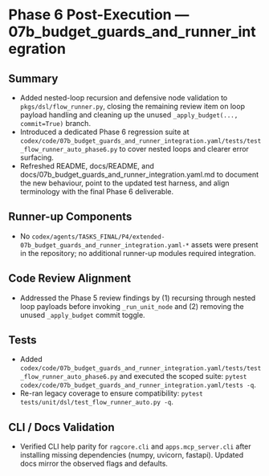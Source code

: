 # Phase 6 Post-Execution — 07b_budget_guards_and_runner_integration

## Summary
- Added nested-loop recursion and defensive node validation to `pkgs/dsl/flow_runner.py`, closing the remaining review item on loop payload handling and cleaning up the unused `_apply_budget(..., commit=True)` branch.
- Introduced a dedicated Phase 6 regression suite at `codex/code/07b_budget_guards_and_runner_integration.yaml/tests/test_flow_runner_auto_phase6.py` to cover nested loops and clearer error surfacing.
- Refreshed README, docs/README, and docs/07b_budget_guards_and_runner_integration.yaml.md to document the new behaviour, point to the updated test harness, and align terminology with the final Phase 6 deliverable.

## Runner-up Components
- No `codex/agents/TASKS_FINAL/P4/extended-07b_budget_guards_and_runner_integration.yaml-*` assets were present in the repository; no additional runner-up modules required integration.

## Code Review Alignment
- Addressed the Phase 5 review findings by (1) recursing through nested loop payloads before invoking `_run_unit_node` and (2) removing the unused `_apply_budget` commit toggle.

## Tests
- Added `codex/code/07b_budget_guards_and_runner_integration.yaml/tests/test_flow_runner_auto_phase6.py` and executed the scoped suite: `pytest codex/code/07b_budget_guards_and_runner_integration.yaml/tests -q`.
- Re-ran legacy coverage to ensure compatibility: `pytest tests/unit/dsl/test_flow_runner_auto.py -q`.

## CLI / Docs Validation
- Verified CLI help parity for `ragcore.cli` and `apps.mcp_server.cli` after installing missing dependencies (numpy, uvicorn, fastapi). Updated docs mirror the observed flags and defaults.
